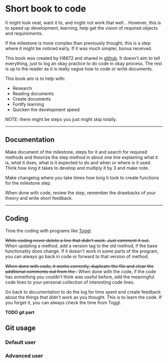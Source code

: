 # Short book to code

It might look neat, want it to, and might not work that well... However, this is to speed up development, learning, help get the vision of required objects and requirements.

If the milestone is more complex than previously thought, this is a step where it might be noticed early. If it was much simpler, bonus received.

This book was created by H8672 and shared in [github](https://github.com/h8672/TheGameAgain/blob/master/CodeBook.md). It doesn't aim to tell everything, just to log an okay practice to do code in okay process. The rest is up to the reader as it is really vague how to code or write documents.

This book aim is to help with:

- Research
- Reading documents
- Create documents
- Fortify learning
- Quicken the development speed

NOTE: there might be steps you just might skip totally.

***

## Documentation

Make document of the milestone, steps for it and search for required methods and theorize the step method in about one line explaining what it is, what it does, what is it expected to do and when or where is it used.
Think how long it takes to develop and multiply it by 3 and make note.

Make changelog where you take times how long it took to create functions for the milestone step.

When done with code, review the step, remember the drawbacks of your theory and write short feedback.

***

## Coding

Time the coding with programs like [Toggl](https://toggl.com/).

~~While coding never delete a line that didn't work. Just comment it out.~~
When updating a method, add a version tag to the old method, if the base functionality does change. If it doesn't work in some parts of the program, you can always go back in code or forward to that version of method.

~~When done with code, it works correctly, duplicate the file and clear the additional comments out from the .~~
When done with the code, if the code has something you couldn't think was useful before, add the meaningful code lines to your personal collection of interesting code lines.

Go back to documentation to do the log for time spent and create feedback about the things that didn't work as you thought. This is to learn the code. If you forget it, you can always check the time from Toggl.


**TODO git part**
## Git usage

### Default user

### Advanced user
